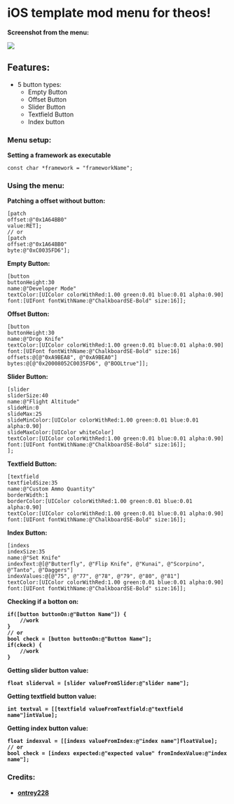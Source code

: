 # iOS template mod menu for theos!

<b>Screenshot from the menu: </b>

<img src="https://media.discordapp.net/attachments/807340752140894229/987398491309506630/image.png">

## Features:
* 5 button types:
  * Empty Button
  * Offset Button
  * Slider Button
  * Textfield Button
  * Index button

### Menu setup:

**Setting a framework as executable**
```
const char *framework = "frameworkName";
```

### Using the menu:

<b> Patching a offset without button: </b>
```
[patch 
offset:@"0x1A64BB0" 
value:RET];
// or
[patch 
offset:@"0x1A64BB0" 
byte:@"0xC0035FD6"];
```

<b> Empty Button: </b>
```
[button 
buttonHeight:30 
name:@"Developer Mode" 
textColor:[UIColor colorWithRed:1.00 green:0.01 blue:0.01 alpha:0.90] 
font:[UIFont fontWithName:@"ChalkboardSE-Bold" size:16]];
```

<b> Offset Button: </b>
```
[button 
buttonHeight:30 
name:@"Drop Knife" 
textColor:[UIColor colorWithRed:1.00 green:0.01 blue:0.01 alpha:0.90] 
font:[UIFont fontWithName:@"ChalkboardSE-Bold" size:16] 
offsets:@[@"0xA9BEA8", @"0xA9BEA0"] 
bytes:@[@"0x20008052C0035FD6", @"BOOLtrue"]];
```

<b> Slider Button: </b>
```
[slider 
sliderSize:40 
name:@"Flight Altitude" 
slideMin:0 
slideMax:25 
slideMinColor:[UIColor colorWithRed:1.00 green:0.01 blue:0.01 alpha:0.90] 
slideMaxColor:[UIColor whiteColor] 
textColor:[UIColor colorWithRed:1.00 green:0.01 blue:0.01 alpha:0.90]
font:[UIFont fontWithName:@"ChalkboardSE-Bold" size:16]];
];
```

<b> Textfield Button: </b>
```
[textfield 
textfieldSize:35 
name:@"Custom Ammo Quantity" 
borderWidth:1 
borderColor:[UIColor colorWithRed:1.00 green:0.01 blue:0.01 alpha:0.90] 
textColor:[UIColor colorWithRed:1.00 green:0.01 blue:0.01 alpha:0.90] 
font:[UIFont fontWithName:@"ChalkboardSE-Bold" size:16]];
```

<b> Index Button: </b>
```
[indexs 
indexSize:35 
name:@"Set Knife" 
indexText:@[@"Butterfly", @"Flip Knife", @"Kunai", @"Scorpino", @"Tanto", @"Daggers"] 
indexValues:@[@"75", @"77", @"78", @"79", @"80", @"81"] 
textColor:[UIColor colorWithRed:1.00 green:0.01 blue:0.01 alpha:0.90] 
font:[UIFont fontWithName:@"ChalkboardSE-Bold" size:16]];
```

<b> Checking if a botton  on:
```
if([button buttonOn:@"Button Name"]) {
	//work
}
// or
bool check = [button buttonOn:@"Button Name"];
if(ckeck) {
	//work
}
```

<b> Getting slider button value: </b>
```
float sliderval = [slider valueFromSlider:@"slider name"];
```

<b> Getting textfield button value: </b>
```
int textval = [[textfield valueFromTextfield:@"textfield name"]intValue];
```

<b> Getting index button value: </b>
```
float indexval = [[indexs valueFromIndex:@"index name"]floatValue];
// or
bool check = [indexs expected:@"expected value" fromIndexValue:@"index name"];
```

### Credits:

* [ontrey228](https://discord.gg/dC8tYryTYw)